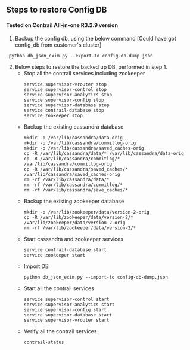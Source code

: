 ## Steps to restore Config DB 
#### Tested on Contrail All-in-one R3.2.9 version

1. Backup the config db, using the below command [Could have got config_db from customer's cluster]
```
 python db_json_exim.py --export-to config-db-dump.json
```
2. Below steps to restore the backed up DB, performed in step 1.
    -   Stop all the contrail services including zookeeper
        ```
        service supervisor-vrouter stop
        service supervisor-control stop
        service supervisor-analytics stop
        service supervisor-config stop
        service supervisor-database stop
        service contrail-database stop
        service zookeeper stop
        ```
    -   Backup the existing cassandra database
        ```
        mkdir -p /var/lib/cassandra/data-orig
        mkdir -p /var/lib/cassandra/commitlog-orig
        mkdir -p /var/lib/cassandra/saved_caches-orig
        cp -R /var/lib/cassandra/data/* /var/lib/cassandra/data-orig
        cp -R /var/lib/cassandra/commitlog/* /var/lib/cassandra/commitlog-orig
        cp -R /var/lib/cassandra/saved_caches/* /var/lib/cassandra/saved_caches-orig
        rm -rf /var/lib/cassandra/data/*
        rm -rf /var/lib/cassandra/commitlog/*
        rm -rf /var/lib/cassandra/save_caches/*        
        ```
    -   Backup the existing zookeeper database
        ```
        mkdir -p /var/lib/zookeeper/data/version-2-orig
        cp -R /var/lib/zookeeper/data/version-2/* /var/lib/zookeeper/data/version-2-orig
        rm -rf /var/lib/zookeeper/data/version-2/*
        ```
    -   Start cassandra and zookeeper services
        ```
        service contrail-database start
        service zookeeper start
        ```
    -   Import DB
        ```
        python db_json_exim.py --import-to config-db-dump.json
        ```
    -   Start all the contrail services
        ```
        service supervisor-control start
        service supervisor-analytics start
        service supervisor-config start
        service supervisor-database start
        service supervisor-vrouter start
        ```
    -   Verify all the contrail services
        ```
        contrail-status
        ```
    
